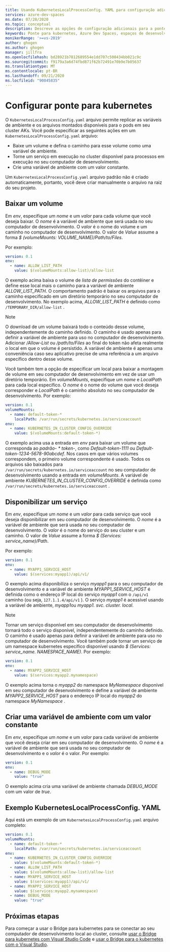 ```yaml
---
title: Usando KubernetesLocalProcessConfig. YAML para configuração adicional com for Bridge para kubernetes
services: azure-dev-spaces
ms.date: 07/28/2020
ms.topic: conceptual
description: Descreve as opções de configuração adicionais para a ponte para kubernetes usando KubernetesLocalProcessConfig. YAML
keywords: Ponte para kubernetes, Azure Dev Spaces, espaços de desenvolvimento, Docker, kubernetes, Azure, AKS, serviço do Azure kubernetes, contêineres
monikerRange: '>=vs-2019'
author: ghogen
ms.author: ghogen
manager: jillfra
ms.openlocfilehash: bd28921b7812689554e1dd707c500434bb021c9c
ms.sourcegitcommit: f9179a3a6d74fbd871f62b72491e70b9e7b05637
ms.translationtype: MT
ms.contentlocale: pt-BR
ms.lasthandoff: 09/21/2020
ms.locfileid: "90845835"
---
```

# <a name="configure-bridge-to-kubernetes"></a>Configurar ponte para kubernetes

O `KubernetesLocalProcessConfig.yaml` arquivo permite replicar as variáveis de ambiente e os arquivos montados disponíveis para o pods em seu cluster AKs. Você pode especificar as seguintes ações em um `KubernetesLocalProcessConfig.yaml` arquivo:

* Baixe um volume e defina o caminho para esse volume como uma variável de ambiente.
* Torne um serviço em execução no cluster disponível para processos em execução no seu computador de desenvolvimento.
* Crie uma variável de ambiente com um valor constante.

Um `KubernetesLocalProcessConfig.yaml` arquivo padrão não é criado automaticamente, portanto, você deve criar manualmente o arquivo na raiz do seu projeto.

## <a name="download-a-volume"></a>Baixar um volume

Em *env*, especifique um *nome* e um *valor* para cada volume que você deseja baixar. O *nome* é a variável de ambiente que será usada no seu computador de desenvolvimento. O *valor* é o nome do volume e um caminho no computador de desenvolvimento. O valor de *Value* assume a forma *$ (volumeMounts: VOLUME_NAME)/Path/to/Files*.

Por exemplo:

```yaml
version: 0.1
env:
  - name: ALLOW_LIST_PATH
    value: $(volumeMounts:allow-list)/allow-list
```

O exemplo acima baixa o volume de *lista de permissões* do contêiner e define esse local mais o caminho para a variável de ambiente *ALLOW_LIST_PATH*. O comportamento padrão é baixar os arquivos para o caminho especificado em um diretório temporário no seu computador de desenvolvimento. No exemplo acima, *ALLOW_LIST_PATH* é definido como `/TEMPORARY_DIR/allow-list` . 

> [!NOTE]
> O download de um volume baixará todo o conteúdo desse volume, independentemente do caminho definido. O caminho é usado apenas para definir a variável de ambiente para uso no computador de desenvolvimento. Adicionar */Allow-List* ou */path/to/Files* ao final do token não afeta realmente o local em que o volume é persistido. A variável de ambiente é apenas uma conveniência caso seu aplicativo precise de uma referência a um arquivo específico dentro desse volume.

Você também tem a opção de especificar um local para baixar a montagem de volume em seu computador de desenvolvimento em vez de usar um diretório temporário. Em *volumeMounts*, especifique um *nome* e *LocalPath* para cada local específico. O *nome* é o nome do volume que você deseja corresponder e *LocalPath* é o caminho absoluto no seu computador de desenvolvimento. Por exemplo:

```yaml
version: 0.1
volumeMounts:
  - name: default-token-*
    localPath: /var/run/secrets/kubernetes.io/serviceaccount
env:
  - name: KUBERNETES_IN_CLUSTER_CONFIG_OVERRIDE
    value: $(volumeMounts:default-token-*)
```

O exemplo acima usa a entrada em *env* para baixar um volume que corresponda ao *padrão- \* token-*, como *Default-token-1111* ou *Default-token-1234-5678-90abcdef*. Nos casos em que vários volumes correspondem, o primeiro volume correspondente é usado. Todos os arquivos são baixados para `/var/run/secrets/kubernetes.io/serviceaccount` no seu computador de desenvolvimento usando a entrada em *volumeMounts*. A variável de ambiente *KUBERNETES_IN_CLUSTER_CONFIG_OVERRIDE* é definida como `/var/run/secrets/kubernetes.io/serviceaccount` .

## <a name="make-a-service-available"></a>Disponibilizar um serviço

Em *env*, especifique um *nome* e um *valor* para cada serviço que você deseja disponibilizar em seu computador de desenvolvimento. O *nome* é a variável de ambiente que será usada no seu computador de desenvolvimento. O *valor* é o nome do serviço do seu cluster e um caminho. O valor de *Value* assume a forma *$ (Services: service_name)/Path*.

Por exemplo:

```yaml
version: 0.1
env:
  - name: MYAPP1_SERVICE_HOST
    value: $(services:myapp1)/api/v1/
```

O exemplo acima disponibiliza o serviço *myapp1* para o seu computador de desenvolvimento e a variável de ambiente *MYAPP1_SERVICE_HOST* é definida como o endereço IP local do serviço *myapp1* com o `/api/v1` caminho (ou seja, `127.1.1.4/api/v1` ). O serviço *myapp1* é acessível usando a variável de ambiente, *myapp1*ou *myapp1. svc. cluster. local*.

> [!NOTE]
> Tornar um serviço disponível em seu computador de desenvolvimento tornará todo o serviço disponível, independentemente do caminho definido. O caminho é usado apenas para definir a variável de ambiente para uso no computador de desenvolvimento.
Você também pode tornar um serviço de um namespace kubernetes específico disponível usando *$ (Services: service_name. NAMESPACE_NAME)*. Por exemplo:

```yaml
version: 0.1
env:
  - name: MYAPP2_SERVICE_HOST
    value: $(services:myapp2.mynamespace)
```

O exemplo acima torna o *myapp2* do namespace *MyNamespace* disponível em seu computador de desenvolvimento e define a variável de ambiente *MYAPP2_SERVICE_HOST* para o endereço IP local do *myapp2* do namespace *MyNamespace* .

## <a name="create-an-environment-variable-with-a-constant-value"></a>Criar uma variável de ambiente com um valor constante

Em *env*, especifique um *nome* e um *valor* para cada variável de ambiente que você deseja criar em seu computador de desenvolvimento. O *nome* é a variável de ambiente que será usada no seu computador de desenvolvimento e o *valor* é o valor. Por exemplo:

```yaml
version: 0.1
env:
  - name: DEBUG_MODE
    value: "true"
```

O exemplo acima cria uma variável de ambiente chamada *DEBUG_MODE* com um valor de *true*.

## <a name="example-kuberneteslocalprocessconfigyaml"></a>Exemplo KubernetesLocalProcessConfig. YAML

Aqui está um exemplo de um `KubernetesLocalProcessConfig.yaml` arquivo completo:

```yaml
version: 0.1
volumeMounts:
  - name: default-token-*
    localPath: /var/run/secrets/kubernetes.io/serviceaccount
env:
  - name: KUBERNETES_IN_CLUSTER_CONFIG_OVERRIDE
    value: $(volumeMounts:default-token-*)
  - name: ALLOW_LIST_PATH
    value: $(volumeMounts:allow-list)/allow-list
  - name: MYAPP1_SERVICE_HOST
    value: $(services:myapp1)/api/v1/
  - name: MYAPP2_SERVICE_HOST
    value: $(services:myapp2.mynamespace)
  - name: DEBUG_MODE 
    value: "true"
```

## <a name="next-steps"></a>Próximas etapas

Para começar a usar o Bridge para kubernetes para se conectar ao seu computador de desenvolvimento local ao cluster, consulte [usar o Bridge para kubernetes com Visual Studio Code][bridge-to-kubernetes-vs-code] e [usar o Bridge para o kubernetes com o Visual Studio][bridge-to-kubernetes-vs].

[bridge-to-kubernetes-vs-code]: https://code.visualstudio.com/docs/containers/bridge-to-kubernetes
[bridge-to-kubernetes-vs]: bridge-to-kubernetes.md

